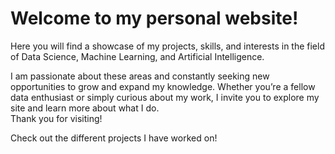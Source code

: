 # Welcome to my personal website!
Here you will find a showcase of my projects, skills, and interests in the field of Data Science, Machine Learning, and Artificial Intelligence.

I am passionate about these areas and constantly seeking new opportunities to grow and expand my knowledge.
Whether you’re a fellow data enthusiast or simply curious about my work, I invite you to explore my site and learn more about what I do.  
Thank you for visiting!

Check out the different projects I have worked on!
